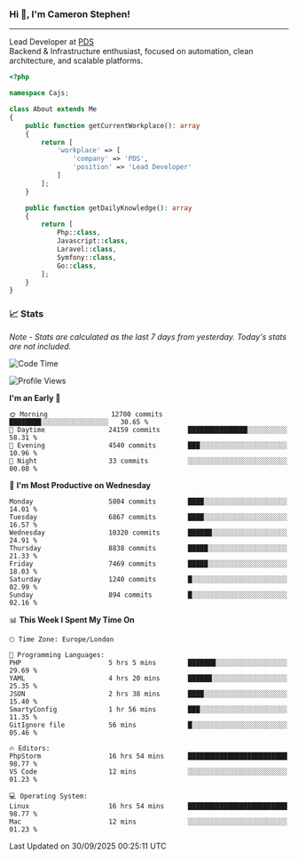 ### Hi 👋, I'm Cameron Stephen!

---

Lead Developer at [PDS](https://prindatasolutions.co.uk)  
Backend & Infrastructure enthusiast, focused on automation, clean architecture, and scalable platforms.


```php
<?php

namespace Cajs;

class About extends Me
{
    public function getCurrentWorkplace(): array
    {
        return [
            'workplace' => [
                'company' => 'PDS',
                'position' => 'Lead Developer'
            ]
        ];
    }

    public function getDailyKnowledge(): array
    {
        return [
            Php::class,
            Javascript::class,
            Laravel::class,
            Symfony::class,
            Go::class,
        ];
    }
}
```

### 📈 Stats
<p><em>Note - Stats are calculated as the last 7 days from yesterday. Today's stats are not included.</em></p>


<!--START_SECTION:waka-->
![Code Time](http://img.shields.io/badge/Code%20Time-4%2C730%20hrs%2026%20mins-blue)

![Profile Views](http://img.shields.io/badge/Profile%20Views-0-blue)

**I'm an Early 🐤** 

```text
🌞 Morning                12700 commits       ████████░░░░░░░░░░░░░░░░░   30.65 % 
🌆 Daytime                24159 commits       ███████████████░░░░░░░░░░   58.31 % 
🌃 Evening                4540 commits        ███░░░░░░░░░░░░░░░░░░░░░░   10.96 % 
🌙 Night                  33 commits          ░░░░░░░░░░░░░░░░░░░░░░░░░   00.08 % 
```
📅 **I'm Most Productive on Wednesday** 

```text
Monday                   5804 commits        ████░░░░░░░░░░░░░░░░░░░░░   14.01 % 
Tuesday                  6867 commits        ████░░░░░░░░░░░░░░░░░░░░░   16.57 % 
Wednesday                10320 commits       ██████░░░░░░░░░░░░░░░░░░░   24.91 % 
Thursday                 8838 commits        █████░░░░░░░░░░░░░░░░░░░░   21.33 % 
Friday                   7469 commits        █████░░░░░░░░░░░░░░░░░░░░   18.03 % 
Saturday                 1240 commits        █░░░░░░░░░░░░░░░░░░░░░░░░   02.99 % 
Sunday                   894 commits         █░░░░░░░░░░░░░░░░░░░░░░░░   02.16 % 
```


📊 **This Week I Spent My Time On** 

```text
🕑︎ Time Zone: Europe/London

💬 Programming Languages: 
PHP                      5 hrs 5 mins        ███████░░░░░░░░░░░░░░░░░░   29.69 % 
YAML                     4 hrs 20 mins       ██████░░░░░░░░░░░░░░░░░░░   25.35 % 
JSON                     2 hrs 38 mins       ████░░░░░░░░░░░░░░░░░░░░░   15.40 % 
SmartyConfig             1 hr 56 mins        ███░░░░░░░░░░░░░░░░░░░░░░   11.35 % 
GitIgnore file           56 mins             █░░░░░░░░░░░░░░░░░░░░░░░░   05.46 % 

🔥 Editors: 
PhpStorm                 16 hrs 54 mins      █████████████████████████   98.77 % 
VS Code                  12 mins             ░░░░░░░░░░░░░░░░░░░░░░░░░   01.23 % 

💻 Operating System: 
Linux                    16 hrs 54 mins      █████████████████████████   98.77 % 
Mac                      12 mins             ░░░░░░░░░░░░░░░░░░░░░░░░░   01.23 % 
```


 Last Updated on 30/09/2025 00:25:11 UTC
<!--END_SECTION:waka-->
